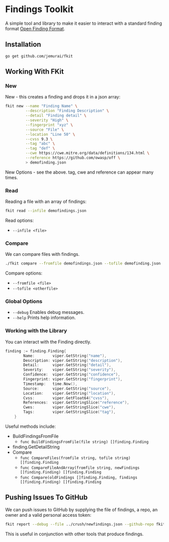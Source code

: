 # Findings Toolkit

A simple tool and library to make it easier to interact with a standard
finding format [Open Finding Format](https://github.com/owasp/off).

## Installation

`go get github.com/jemurai/fkit`

## Working With FKit

### New 

New - this creates a finding and drops it in a json array:

```sh
fkit new --name "Finding Name" \
         --description "Finding Description" \
         --detail "Finding detail" \
         --severity "High" \
         --fingerprint "xyz" \
         --source "File" \
         --location "Line 50" \
         --cvss 9.3 \
         --tag "abc" \
         --tag "def" \
         --cwe https://cwe.mitre.org/data/definitions/134.html \
         --reference https://github.com/owasp/off \
         > demofinding.json
```

New Options - see the above.  tag, cwe and reference can appear many times.

### Read 

Reading a file with an array of findings:

```sh
fkit read --infile demofindings.json
```

Read options:

- `--infile <file>`

### Compare

We can compare files with findings.

```sh
./fkit compare --fromfile demofindings.json --tofile demofinding.json
```

Compare options:

- `--fromfile <file>`
- `--tofile <otherfile>`

### Global Options

- `--debug` Enables debug messages.
- `--help`  Prints help information.

### Working with the Library

You can interact with the Finding directly.

```go
finding := finding.Finding{
		Name:        viper.GetString("name"),
		Description: viper.GetString("description"),
		Detail:      viper.GetString("detail"),
		Severity:    viper.GetString("severity"),
		Confidence:  viper.GetString("confidence"),
		Fingerprint: viper.GetString("fingerprint"),
		Timestamp:   time.Now(),
		Source:      viper.GetString("source"),
		Location:    viper.GetString("location"),
		Cvss:        viper.GetFloat64("cvss"),
		References:  viper.GetStringSlice("reference"),
		Cwes:        viper.GetStringSlice("cwe"),
		Tags:        viper.GetStringSlice("tag"),
	}
```

Useful methods include: 

* BuildFindingsFromFile 
    * `func BuildFindingsFromFile(file string) []finding.Finding `
* finding.GetDetailString
* Compare
    *  `func CompareFiles(fromfile string, tofile string) []finding.Finding`
    *  `func CompareFileAndArray(fromfile string, newFindings []finding.Finding) []finding.Finding`
    *  `func Compare(oldFindings []finding.Finding, findings []finding.Finding) []finding.Finding`


## Pushing Issues To GitHub

We can push issues to GitHub by supplying the file of findings, a repo, an owner and a valid personal access token:

```sh
fkit report --debug --file ../crush/newfindings.json --github-repo fkit --github-token <token> --github-owner jemurai
```

This is useful in conjunction with other tools that produce findings.
